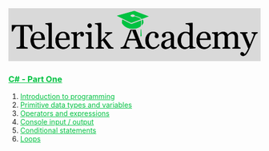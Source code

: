 <img class="logo" src="https://raw.githubusercontent.com/PavelDobranov/TelerikAcademy/master/TelerikAcademy.png" alt="Telerik Academy Logo">

<h3><a style="color: #00C242" href="https://github.com/PavelDobranov/TelerikAcademy/tree/master/01-CSharp-Part-One">C# - Part One</a></h3>

<ol>
  <li><a style="color: #00C242" href="https://github.com/PavelDobranov/TelerikAcademy/tree/master/01-CSharp-Part-One/01-IntroductionToProgramming">Introduction to programming</a></li>
  <li><a style="color: #00C242" href="https://github.com/PavelDobranov/TelerikAcademy/tree/master/01-CSharp-Part-One/02-PrimitiveDataTypesAndVariables">Primitive data types and variables</a></li>
  <li><a style="color: #00C242" href="https://github.com/PavelDobranov/TelerikAcademy/tree/master/01-CSharp-Part-One/03-OperatorsAndExpressions">Operators and expressions</a></li>
  <li><a style="color: #00C242" href="https://github.com/PavelDobranov/TelerikAcademy/tree/master/01-CSharp-Part-One/04-ConsoleInputOutput">Console input / output</a></li>
  <li><a style="color: #00C242" href="https://github.com/PavelDobranov/TelerikAcademy/tree/master/01-CSharp-Part-One/05-ConditionalStatements">Conditional statements</a></li>
  <li><a style="color: #00C242" href="https://github.com/PavelDobranov/TelerikAcademy/tree/master/01-CSharp-Part-One/06-Loops">Loops</a></li>
</ol>